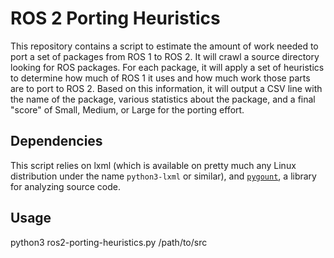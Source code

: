 # ROS 2 Porting Heuristics

This repository contains a script to estimate the amount of work needed to port
a set of packages from ROS 1 to ROS 2.  It will crawl a source directory looking
for ROS packages.  For each package, it will apply a set of heuristics to
determine how much of ROS 1 it uses and how much work those parts are to port
to ROS 2.  Based on this information, it will output a CSV line with the name of
the package, various statistics about the package, and a final "score" of
Small, Medium, or Large for the porting effort.

## Dependencies

This script relies on lxml (which is available on pretty much any Linux
distribution under the name `python3-lxml` or similar), and
[`pygount`](https://pypi.org/project/pygount/), a library for analyzing source
code.

## Usage

python3 ros2-porting-heuristics.py /path/to/src
